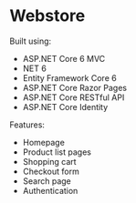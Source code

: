 # Webstore

Built using:
- ASP.NET Core 6 MVC
- NET 6
- Entity Framework Core 6
- ASP.NET Core Razor Pages
- ASP.NET Core RESTful API
- ASP.NET Core Identity

Features:
- Homepage
- Product list pages
- Shopping cart
- Checkout form
- Search page
- Authentication
